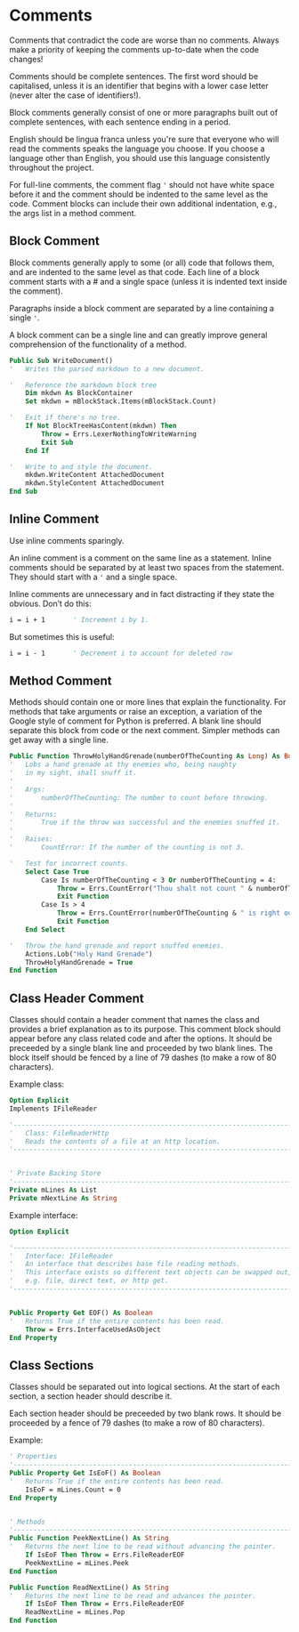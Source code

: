 # Comments

Comments that contradict the code are worse than no comments. Always make a priority of keeping the comments up-to-date when the code changes!

Comments should be complete sentences. The first word should be capitalised, unless it is an identifier that begins with a lower case letter (never alter the case of identifiers!).

Block comments generally consist of one or more paragraphs built out of complete sentences, with each sentence ending in a period.

English should be lingua franca unless you're sure that everyone who will read the comments speaks the language you choose. If you choose a language other than English, you should use this language consistently throughout the project.

For full-line comments, the comment flag `'` should not have white space before it and the comment should be indented to the same level as the code. Comment blocks can include their own additional indentation, e.g., the args list in a method comment.

## Block Comment

Block comments generally apply to some (or all) code that follows them, and are indented to the same level as that code. Each line of a block comment starts with a # and a single space (unless it is indented text inside the comment).

Paragraphs inside a block comment are separated by a line containing a single `'`.

A block comment can be a single line and can greatly improve general comprehension of the functionality of a method.

```vb
Public Sub WriteDocument()
'   Writes the parsed markdown to a new document.

'   Reference the markdown block tree
    Dim mkdwn As BlockContainer
    Set mkdwn = mBlockStack.Items(mBlockStack.Count)

'   Exit if there's no tree.
    If Not BlockTreeHasContent(mkdwn) Then
        Throw = Errs.LexerNothingToWriteWarning
        Exit Sub
    End If

'   Write to and style the document.
    mkdwn.WriteContent AttachedDocument
    mkdwn.StyleContent AttachedDocument
End Sub
```

## Inline Comment

Use inline comments sparingly.

An inline comment is a comment on the same line as a statement. Inline comments should be separated by at least two spaces from the statement. They should start with a `'` and a single space.

Inline comments are unnecessary and in fact distracting if they state the obvious. Don’t do this:

```vb
i = i + 1       ' Increment i by 1.
```

But sometimes this is useful:

```vb
i = i - 1       ' Decrement i to account for deleted row
```

## Method Comment

Methods should contain one or more lines that explain the functionality. For methods that take arguments or raise an exception, a variation of the Google style of comment for Python is preferred. A blank line should separate this block from code or the next comment. Simpler methods can get away with a single line.

```vb
Public Function ThrowHolyHandGrenade(numberOfTheCounting As Long) As Boolean
'   Lobs a hand grenade at thy enemies who, being naughty
'   in my sight, shall snuff it.
'
'   Args:
'       numberOfTheCounting: The number to count before throwing.
'
'   Returns:
'       True if the throw was successful and the enemies snuffed it.
'
'   Raises:
'       CountError: If the number of the counting is not 3.

'   Test for incorrect counts.
    Select Case True
        Case Is numberOfTheCounting < 3 Or numberOfTheCounting = 4:
            Throw = Errs.CountError("Thou shalt not count " & numberOfTheCounting)
            Exit Function
        Case Is > 4
            Throw = Errs.CountError(numberOfTheCounting & " is right out!")
            Exit Function
    End Select

'   Throw the hand grenade and report snuffed enemies.
    Actions.Lob("Holy Hand Grenade")
    ThrowHolyHandGrenade = True
End Function
```

## Class Header Comment

Classes should contain a header comment that names the class and provides a brief explanation as to its purpose. This comment block should appear before any class related code and after the options. It should be preceeded by a single blank line and proceeded by two blank lines. The block itself should be fenced by a line of 79 dashes (to make a row of 80 characters).

Example class:

```vb
Option Explicit
Implements IFileReader

'-------------------------------------------------------------------------------
'   Class: FileReaderHttp
'   Reads the contents of a file at an http location.
'-------------------------------------------------------------------------------


' Private Backing Store
'-------------------------------------------------------------------------------
Private mLines As List
Private mNextLine As String
```

Example interface:

```vb
Option Explicit

'-------------------------------------------------------------------------------
'   Interface: IFileReader
'   An interface that describes base file reading methods.
'   This interface exists so different text objects can be swapped out,
'   e.g. file, direct text, or http get.
'-------------------------------------------------------------------------------


Public Property Get EOF() As Boolean
'   Returns True if the entire contents has been read.
    Throw = Errs.InterfaceUsedAsObject
End Property
```

## Class Sections

Classes should be separated out into logical sections. At the start of each section, a section header should describe it.

Each section header should be preceeded by two blank rows. It should be proceeded by a fence of 79 dashes (to make a row of 80 characters).

Example:

```vb
' Properties
'-------------------------------------------------------------------------------
Public Property Get IsEoF() As Boolean
'   Returns True if the entire contents has been read.
    IsEoF = mLines.Count = 0
End Property


' Methods
'-------------------------------------------------------------------------------
Public Function PeekNextLine() As String
'   Returns the next line to be read without advancing the pointer.
    If IsEoF Then Throw = Errs.FileReaderEOF
    PeekNextLine = mLines.Peek
End Function

Public Function ReadNextLine() As String
'   Returns the next line to be read and advances the pointer.
    If IsEoF Then Throw = Errs.FileReaderEOF
    ReadNextLine = mLines.Pop
End Function
```
